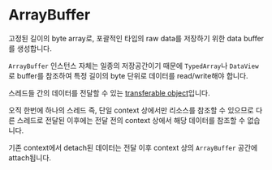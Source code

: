 # ArrayBuffer

고정된 길이의 byte array로, 포괄적인 타입의 raw data를 저장하기 위한 data buffer를 생성합니다.

`ArrayBuffer` 인스턴스 자체는 일종의 저장공간이기 때문에 `TypedArray`나 `DataView`로 buffer를 참조하여 특정 길이의 byte 단위로 데이터를 read/write해야 합니다.

스레드들 간의 데이터를 전달할 수 있는 [transferable object](https://developer.mozilla.org/en-US/docs/Glossary/Transferable_objects)입니다.

오직 한번에 하나의 스레드 즉, 단일 context 상에서만 리소스를 참조할 수 있으므로 다른 스레드로 전달된 이후에는 전달 전의 context 상에서 해당 데이터를 참조할 수 없습니다.

기존 context에서 detach된 데이터는 전달 이후 context 상의 `ArrayBuffer` 공간에 attach됩니다.
